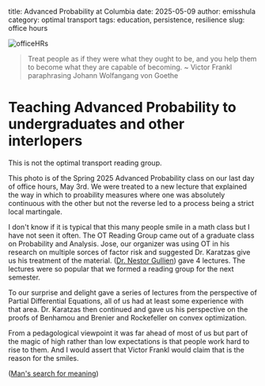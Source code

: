 title: Advanced Probability at Columbia
date: 2025-05-09
author: emisshula
category: optimal transport
tags:  education, persistence, resilience
slug: office hours

![officeHRs]({static}/images/graduation.jpeg)


> Treat people as if they were what they ought to be, and you help them to become what they are capable of becoming.
> ~ Victor Frankl paraphrasing Johann Wolfangang von Goethe

# Teaching Advanced Probability to undergraduates and other interlopers

This is not the optimal transport reading group.

This photo is of the Spring 2025 Advanced Probability class on our last 
day of office hours, May 3rd. We were treated to a new lecture that explained
the way in which to proability measures where one was absolutely continuous
with the other but not the reverse led to a process being a strict local 
martingale.

I don't know if it is typical that this many people smile in a math class
but I have not seen it often. The OT Reading Group came out of a graduate
class on Probability and Analysis.  Jose, our organizer was using OT in his
research on multiple sorces of factor risk and suggested Dr. Karatzas 
give us his treatment of the material. ([Dr. Nestor Gullien](https://www.ndguillen.com/))
gave 4 lectures. The lectures were so popular that we formed a 
reading group for the next semester.

To our surprise and delight gave a series of lectures from the
perspective of Partial Differential Equations, all of us had at least
some experience with that area. Dr. Karatzas then continued and gave
us his perspective on the proofs of Benhamou and Brenier and
Rockefeller on convex optimization.

From a pedagological viewpoint it was far ahead of most of us
but part of the magic of high rather than low expectations is that 
people work hard to rise to them. And I would assert that Victor 
Frankl would claim that is the reason for the smiles.

([Man's search for meaning](https://www.youtube.com/watch?v=UgVA6nXCj1U))

